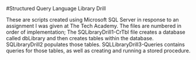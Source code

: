 #Structured Query Language Library Drill

These are scripts created using Microsoft SQL Server in response to an assignment I was given at The Tech Academy. The files are numbered in order of implementation; The SQLibraryDrill1-CrTbl file creates a database called dbLibrary and then creates tables within the database. SQLibraryDrill2 populates those tables. SQLLibraryDrill3-Queries contains queries for those tables, as well as creating and running a stored procedure.
